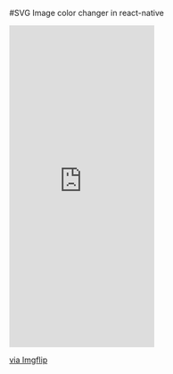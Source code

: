 #SVG Image color changer in react-native

<div style="width:260px;max-width:100%;"><div style="height:0;padding-bottom:221.92%;position:relative;"><iframe width="260" height="577" style="position:absolute;top:0;left:0;width:100%;height:100%;" frameBorder="0" src="https://imgflip.com/embed/57viyw"></iframe></div><p><a href="https://imgflip.com/gif/57viyw">via Imgflip</a></p></div>

